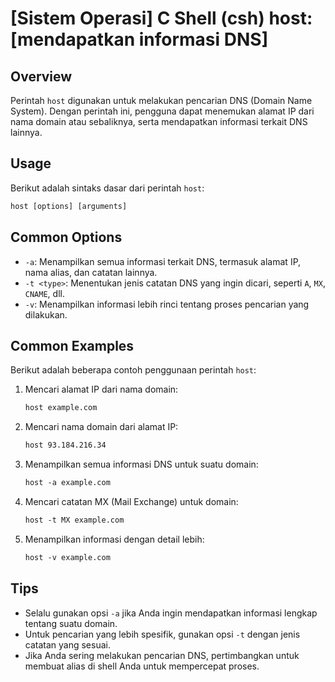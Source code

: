 # [Sistem Operasi] C Shell (csh) host: [mendapatkan informasi DNS]

## Overview
Perintah `host` digunakan untuk melakukan pencarian DNS (Domain Name System). Dengan perintah ini, pengguna dapat menemukan alamat IP dari nama domain atau sebaliknya, serta mendapatkan informasi terkait DNS lainnya.

## Usage
Berikut adalah sintaks dasar dari perintah `host`:

```csh
host [options] [arguments]
```

## Common Options
- `-a`: Menampilkan semua informasi terkait DNS, termasuk alamat IP, nama alias, dan catatan lainnya.
- `-t <type>`: Menentukan jenis catatan DNS yang ingin dicari, seperti `A`, `MX`, `CNAME`, dll.
- `-v`: Menampilkan informasi lebih rinci tentang proses pencarian yang dilakukan.

## Common Examples
Berikut adalah beberapa contoh penggunaan perintah `host`:

1. Mencari alamat IP dari nama domain:
   ```csh
   host example.com
   ```

2. Mencari nama domain dari alamat IP:
   ```csh
   host 93.184.216.34
   ```

3. Menampilkan semua informasi DNS untuk suatu domain:
   ```csh
   host -a example.com
   ```

4. Mencari catatan MX (Mail Exchange) untuk domain:
   ```csh
   host -t MX example.com
   ```

5. Menampilkan informasi dengan detail lebih:
   ```csh
   host -v example.com
   ```

## Tips
- Selalu gunakan opsi `-a` jika Anda ingin mendapatkan informasi lengkap tentang suatu domain.
- Untuk pencarian yang lebih spesifik, gunakan opsi `-t` dengan jenis catatan yang sesuai.
- Jika Anda sering melakukan pencarian DNS, pertimbangkan untuk membuat alias di shell Anda untuk mempercepat proses.
